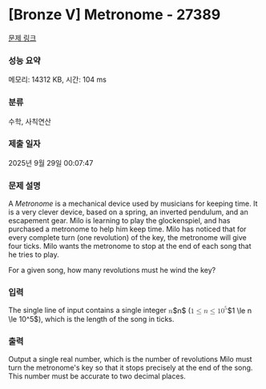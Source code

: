 # [Bronze V] Metronome - 27389 

[문제 링크](https://www.acmicpc.net/problem/27389) 

### 성능 요약

메모리: 14312 KB, 시간: 104 ms

### 분류

수학, 사칙연산

### 제출 일자

2025년 9월 29일 00:07:47

### 문제 설명

<p>A <em>Metronome</em> is a mechanical device used by musicians for keeping time. It is a very clever device, based on a spring, an inverted pendulum, and an escapement gear. Milo is learning to play the glockenspiel, and has purchased a metronome to help him keep time. Milo has noticed that for every complete turn (one revolution) of the key, the metronome will give four ticks. Milo wants the metronome to stop at the end of each song that he tries to play.</p>

<p>For a given song, how many revolutions must he wind the key?</p>

### 입력 

 <p>The single line of input contains a single integer <mjx-container class="MathJax" jax="CHTML" style="font-size: 101.8%; position: relative;"><mjx-math class="MJX-TEX" aria-hidden="true"><mjx-mi class="mjx-i"><mjx-c class="mjx-c1D45B TEX-I"></mjx-c></mjx-mi></mjx-math><mjx-assistive-mml unselectable="on" display="inline"><math xmlns="http://www.w3.org/1998/Math/MathML"><mi>n</mi></math></mjx-assistive-mml><span aria-hidden="true" class="no-mathjax mjx-copytext">$n$</span></mjx-container> (<mjx-container class="MathJax" jax="CHTML" style="font-size: 101.8%; position: relative;"><mjx-math class="MJX-TEX" aria-hidden="true"><mjx-mn class="mjx-n"><mjx-c class="mjx-c31"></mjx-c></mjx-mn><mjx-mo class="mjx-n" space="4"><mjx-c class="mjx-c2264"></mjx-c></mjx-mo><mjx-mi class="mjx-i" space="4"><mjx-c class="mjx-c1D45B TEX-I"></mjx-c></mjx-mi><mjx-mo class="mjx-n" space="4"><mjx-c class="mjx-c2264"></mjx-c></mjx-mo><mjx-msup space="4"><mjx-mn class="mjx-n"><mjx-c class="mjx-c31"></mjx-c><mjx-c class="mjx-c30"></mjx-c></mjx-mn><mjx-script style="vertical-align: 0.393em;"><mjx-mn class="mjx-n" size="s"><mjx-c class="mjx-c35"></mjx-c></mjx-mn></mjx-script></mjx-msup></mjx-math><mjx-assistive-mml unselectable="on" display="inline"><math xmlns="http://www.w3.org/1998/Math/MathML"><mn>1</mn><mo>≤</mo><mi>n</mi><mo>≤</mo><msup><mn>10</mn><mn>5</mn></msup></math></mjx-assistive-mml><span aria-hidden="true" class="no-mathjax mjx-copytext">$1 \le n \le 10^5$</span></mjx-container>), which is the length of the song in ticks.</p>

### 출력 

 <p>Output a single real number, which is the number of revolutions Milo must turn the metronome's key so that it stops precisely at the end of the song. This number must be accurate to two decimal places.</p>

